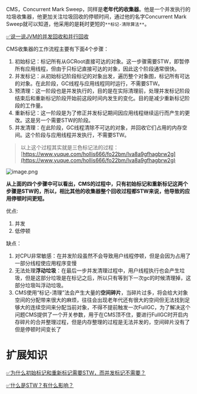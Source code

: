 CMS，Concurrent Mark Sweep，同样是**老年代的收集器**。他是一个并发执行的垃圾收集器，他更加关注垃圾回收的停顿时间，通过他的名字Concurrent Mark Sweep就可以知道，他采用的是耗时更短的`**标记-清除算法**`。

[✅说一说JVM的并发回收和并行回收](https://www.yuque.com/hollis666/fo22bm/srfo2k1o2nq4dp7f?view=doc_embed)

CMS收集器的工作流程主要有下面4个步骤：

1. 初始标记：标记所有从GCRoot直接可达的对象。这一步骤需要STW，即暂停所有应用线程，但由于只标记直接可达的对象，因此这个阶段通常很快。
2. 并发标记：从初始标记阶段标记的对象出发，遍历整个对象图，标记所有可达的对象。在此阶段，GC线程与应用线程同时运行，不需要STW。
3. 预清理：这一阶段也是并发执行的，目的是在实际清理前，处理并发标记阶段结束后和重新标记阶段开始前这段时间内发生的变化。目的是减少重新标记阶段的工作量。
4. 重新标记：这一阶段是为了修正并发标记期间因应用线程继续运行而产生的更改。这是另一个需要STW的阶段。
5. 并发清理：在此阶段，GC线程清除不可达的对象，并回收它们占用的内存空间。这个阶段与应用线程并发执行，不需要STW。

> 以上这个过程其实就是三色标记法的过程：[https://www.yuque.com/hollis666/fo22bm/lva8a9gfhagbrw2g](https://www.yuque.com/hollis666/fo22bm/lva8a9gfhagbrw2g)


![image.png](https://cdn.nlark.com/yuque/0/2022/png/719664/1670157866341-bf6b1111-db74-46fa-914e-cf4e1a4621fa.png#averageHue=%23f1e4e1&clientId=udb2a7edf-1ccf-4&from=paste&height=661&id=cmK1M&originHeight=555&originWidth=574&originalType=binary&ratio=1&rotation=0&showTitle=false&size=56300&status=done&style=none&taskId=u1b0ab1ad-624f-403c-948f-cf1a971af01&title=&width=684)

**从上面的四个步骤中可以看出，CMS的过程中，只有初始标记和重新标记这两个步骤是STW的，所以，相比其他的收集器整个回收过程都STW来说，他导致的应用停顿时间更短。**

优点:

1. 并发
2. 低停顿

缺点：

1. 对CPU非常敏感：在并发阶段虽然不会导致用户线程停顿，但是会因为占用了一部分线程使应用程序变慢
2. 无法处理**浮动垃圾**：在最后一步并发清理过程中，用户线程执行也会产生垃圾，但是这部分垃圾是在标记之后，所以只有等到下一次gc的时候清理掉，这部分垃圾叫浮动垃圾。
3. CMS使用“标记-清理”法会产生大量的**空间碎片**，当碎片过多，将会给大对象空间的分配带来很大的麻烦，往往会出现老年代还有很大的空间但无法找到足够大的连续空间来分配当前对象，不得不提前触发一次FullGC，为了解决这个问题CMS提供了一个开关参数，用于在CMS顶不住，要进行FullGC时开启内存碎片的合并整理过程，但是内存整理的过程是无法并发的，空间碎片没有了但是停顿时间变长了

# 扩展知识

[✅为什么初始标记和重新标记需要STW，而并发标记不需要？](https://www.yuque.com/hollis666/fo22bm/acz9pk5h7waamrbe?view=doc_embed)

[✅什么是STW？有什么影响？](https://www.yuque.com/hollis666/fo22bm/qg9fvqfnzpbd70hl?view=doc_embed)
